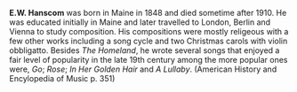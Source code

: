 
**E.W. Hanscom** was born in Maine in 1848 and died sometime after 1910. He was educated initially in Maine and later travelled to London, Berlin and Vienna to study composition. His compositions were mostly religeous with a few other works including a song cycle and two Christmas carols with violin obbligatto. Besides *The Homeland*, he wrote several songs that enjoyed a fair level of popularity in the late 19th century among the more popular ones were, *Go*; *Rose*; *In Her Golden Hair* and *A Lullaby*. (American History and Encylopedia of Music p. 351)